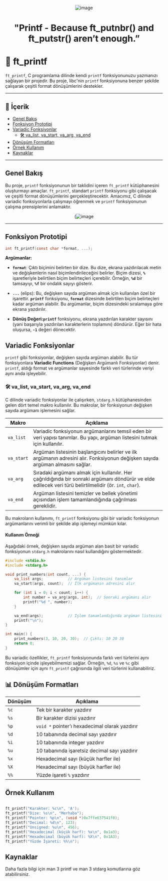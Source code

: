 <div align="center">

![image](https://github.com/user-attachments/assets/7767d343-54d3-429b-93be-9f2194904876)

# "Printf - Because ft_putnbr() and ft_putstr() aren’t enough.”

</div>

# 🌟 ft_printf

`ft_printf`, C programlama dilinde kendi `printf` fonksiyonunuzu yazmanızı sağlayan bir projedir. Bu proje, libc'nin `printf` fonksiyonuna benzer şekilde çalışarak çeşitli format dönüşümlerini destekler.

---

## 📜 İçerik
- [Genel Bakış](#genel-bakış)
- [Fonksiyon Prototipi](#fonksiyon-prototipi)
- [Variadic Fonksiyonlar](#variadic-fonksiyonlar)
    - [🛠 va_list, va_start, va_arg, va_end](#va_list-va_start-va_arg-va_end)
- [Dönüşüm Formatları](#dönüşüm-formatları)
- [Örnek Kullanım](#örnek-kullanım)
- [Kaynaklar](#kaynaklar)

---

## Genel Bakış

  Bu proje, `printf` fonksiyonunun bir taklidini içeren `ft_printf` kütüphanesini oluşturmayı amaçlar. `ft_printf`, standart `printf` fonksiyonu gibi çalışacak ve çeşitli format dönüşümlerini gerçekleştirecektir. Amacımız, C dilinde variadic fonksiyonlarla çalışmayı öğrenmek ve `printf` fonksiyonunun çalışma prensiplerini anlamaktır.


<div align="center">

(![image](https://github.com/user-attachments/assets/b37e5f1b-5a98-4b8c-ac08-6b6f2b50ab37)

</div>

---

## Fonksiyon Prototipi

```c
int ft_printf(const char *format, ...);
```

**Argümanlar:**

  -  **`format`**: Çıktı biçimini belirten bir dize. Bu dize, ekrana yazdırılacak metin ve değişkenlerin nasıl biçimlendirileceğini belirler. Biçim dizesi, **`%`** işaretleriyle belirtilen biçim belirteçleri içerebilir. Örneğin, **`%d`** bir tamsayıyı, **`%f`** bir ondalık sayıyı gösterir.
  
  - **`...`** (elips): Bu, değişken sayıda argüman almak için kullanılan özel bir işarettir. **`printf`** fonksiyonu, **`format`** dizesinde belirtilen biçim belirteçleri kadar argüman alabilir. Bu argümanlar, biçim dizesindeki sıralamaya göre ekrana yazdırılır.
  
  - **Dönüş Değeri:`printf`** fonksiyonu, ekrana yazdırılan karakter sayısını (yani başarıyla yazdırılan karakterlerin toplamını) döndürür. Eğer bir hata oluşursa, **`-1`** değeri dönecektir.


## Variadic Fonksiyonlar

`printf` gibi fonksiyonlar, değişken sayıda argüman alabilir. Bu tür fonksiyonlara **Variadic Functions** (Değişken Argümanlı Fonksiyonlar) denir. `printf`, aldığı format ve argümanlar sayesinde farklı veri türlerinde veriyi aynı anda işleyebilir.

### 🛠 va_list, va_start, va_arg, va_end

C dilinde variadic fonksiyonlar ile çalışırken, `stdarg.h` kütüphanesinden gelen dört temel makro kullanılır. Bu makrolar, bir fonksiyonun değişken sayıda argümanı işlemesini sağlar.

| **Makro**   | **Açıklama**                                                                                                                                             |
|-------------|----------------------------------------------------------------------------------------------------------------------------------------------------------|
| `va_list`   | Variadic fonksiyonun argümanlarını temsil eden bir veri yapısı tanımlar. Bu yapı, argüman listesini tutmak için kullanılır.                              |
| `va_start`  | Argüman listesinin başlangıcını belirler ve ilk argümanın adresini alır. Fonksiyonun değişken sayıda argüman almasını sağlar.                            |
| `va_arg`    | Sıradaki argümanı almak için kullanılır. Her çağrıldığında bir sonraki argümanı döndürür ve elde edilecek veri türü belirtilmelidir (ör. `int`, `char`). |
| `va_end`    | Argüman listesini temizler ve bellek yönetimi açısından işlem tamamlandığında çağrılması gereklidir.                                                     |

Bu makroların kullanımı, `ft_printf` fonksiyonu gibi bir variadic fonksiyonun argümanlarını verimli bir şekilde alıp işlemeyi mümkün kılar.

#### Kullanım Örneği

Aşağıdaki örnek, değişken sayıda argüman alan basit bir variadic fonksiyonun `stdarg.h` makrolarını nasıl kullandığını göstermektedir.

```c
#include <stdio.h>
#include <stdarg.h>

void print_numbers(int count, ...) {
    va_list args;           // Argüman listesini tanımlar
    va_start(args, count);  // İlk argümanın adresini alır

    for (int i = 0; i < count; i++) {
        int number = va_arg(args, int);  // Sonraki argümanı alır
        printf("%d ", number);
    }

    va_end(args);           // İşlem tamamlandığında argüman listesini temizler
    printf("\n");
}

int main() {
    print_numbers(3, 10, 20, 30);  // Çıktı: 10 20 30
    return 0;
}
```
Bu variadic özellikler, `ft_printf` fonksiyonunda farklı veri türlerini aynı fonksiyon içinde işleyebilmemizi sağlar. Örneğin, `%d`, `%s` ve `%c` gibi dönüşümler için aynı `ft_printf` çağrısında ilgili veri türlerini kullanabiliriz.


## 📊 Dönüşüm Formatları

| **Dönüşüm** | **Açıklama**                                           |
|-------------|--------------------------------------------------------|
| `%c`        | Tek bir karakter yazdırır                              |
| `%s`        | Bir karakter dizisi yazdırır                           |
| `%p`        | `void *` pointer’ı hexadecimal olarak yazdırır         |
| `%d`        | 10 tabanında decimal sayı yazdırır                     |
| `%i`        | 10 tabanında integer yazdırır                          |
| `%u`        | 10 tabanında işaretsiz decimal sayı yazdırır           |
| `%x`        | Hexadecimal sayı (küçük harfler ile)                   |
| `%X`        | Hexadecimal sayı (büyük harfler ile)                   |
| `%%`        | Yüzde işareti `%` yazdırır                             |

## Örnek Kullanım

```c

ft_printf("Karakter: %c\n", 'A');
ft_printf("Dize: %s\n", "Merhaba");
ft_printf("Pointer: %p\n", (void *)0x7ffe637541f0);
ft_printf("Decimal: %d\n", 123);
ft_printf("Unsigned: %u\n", 456);
ft_printf("Hexadecimal (küçük harf): %x\n", 0x1a3);
ft_printf("Hexadecimal (büyük harf): %X\n", 0x1A3);
ft_printf("Yüzde İşareti: %%\n");

````

## Kaynaklar

Daha fazla bilgi için man 3 printf ve man 3 stdarg komutlarına göz atabilirsiniz.
